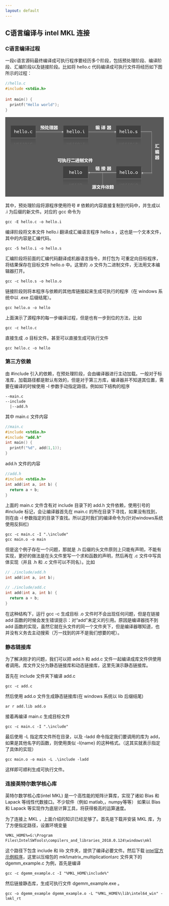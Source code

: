 ```yaml
---
layout: default
---
```


## C语言编译与 intel MKL 连接

### C语言编译过程

一段c语言源码最终编译成可执行程序要经历多个阶段，包括预处理阶段、编译阶段、汇编阶段以及链接阶段。比如将 hello.c 代码编译成可执行文件将经历如下图所示的过程：

```c
//hello.c
#include <stdio.h>

int main() {
  printf("Hello world");
}
```

![](/resources/2017-09-29-c-compile-and-mkl-link/compile.png)

其中，预处理阶段将源程序使用符号 <span>#</span> 依赖的内容直接复制到代码中，并生成以 <span>.i</span> 为后缀的新文件。对应的 gcc 命令为
```shell
gcc -E hello.c -o hello.i
```
编译阶段将文本文件 hello.i 翻译成汇编语言程序 hello.s ，这也是一个文本文件，其中的内容是汇编代码。

```
gcc -S hello.i -o hello.s
```

汇编阶段将前面的汇编代码翻译成机器语言指令，并打包为 可重定向目标程序，将结果保存在目标文件 hello.o 中。这里的 .o 文件为二进制文件，无法用文本编辑器打开。

```
gcc -c hello.s -o hello.o
```

链接阶段则将本程序与依赖的其他库链接起来生成可执行的程序（在 windows 系统中以 .exe 后缀结尾）。

```
gcc hello.o -o hello
```

上面演示了源程序的每一步编译过程，但是也有一步到位的方法，比如 

```
gcc -c hello.c
```

直接生成 .o 目标文件。甚至可以直接生成可执行文件 

```
gcc hello.c -o hello
```

### 第三方依赖

由 #include 引入的依赖，在预处理阶段，会由编译器进行主动加载。一般对于标准库，加载路径都是默认有效的，但是对于第三方库，编译器并不知道其位置，需要在编译的时候使用 -I 参数手动指定路径。例如如下结构的程序

```
--main.c
--include
  |--add.h
```
其中 main.c 文件内容

```c
//main.c
#include <stdio.h>
#include "add.h"
int main() {
  printf("%d", add(1,1));
}
```

add.h 文件的内容

```c
//add.h
#include <stdio.h>
int add(int a, int b) {
  return a + b;
}
```

上面的 main.c 文件含有对 include 目录下的 add.h 文件依赖，使用引号的 #include 标记，会让编译器首先在 main.c 的所在目录下寻找，如果没有找到，则在由 -I 参数指定的目录下查找。所以这时我们的编译命令为(针对windows系统使用反斜杠)

```shell
gcc -c main.c -I ".\include"
gcc main.o -o main
```

但是这个例子存在一个问题，那就是 .h 后缀的头文件原则上只能有声明，不能有实现，更好的做法是在头文件里写一个求和函数的声明，然后再在 .c 文件中写具体实现（并且 .h 和 .c 文件可以不同名）。比如

```c
// ./include/add.h
int add(int a, int b);
```

```c
// ./include/add.c
int add(int a, int b) {
  return a + b;
}
```

在这种结构下，运行 gcc -c 生成目标 .o 文件时不会出现任何问题，但是在链接 add 函数的时候会发生错误提示：对“add”未定义的引用。原因是编译器找不到 add 函数的实现，虽然它就在头文件的同一个文件夹下，但是编译器哪知道，也并没有义务去主动搜索（万一找到的并不是我们想要的呢）。

### 静态链接库

为了解决刚才的问题，我们可以把 add.h 和 add.c 文件一起编译成库文件供使用者调用。库文件又分为静态链接库和动态链接库，这里先演示静态链接库。

首先在 include 文件夹下编译 add.c

```
gcc -c add.c
```

然后使用 add.o 文件生成静态链接库(在 windows 系统以 lib 后缀结尾)

```
ar r add.lib add.o
```

接着再编译 main.c 生成目标文件 
 
```
gcc -c main.c -I ".\include"
```

最后使用 -L 指定库文件所在目录，以及 -ladd 命令指定我们要调用的库为 add，如果是其他名字的函数，则使用类似 -l{name} 的这种格式。（这其实就表示指定了具体的实现）
 
```
gcc main.o -o main -L .\include -ladd
```

这样即可顺利生成可执行文件。

### 连接英特尔数学核心库

英特尔数学核心库(intel MKL) 是一个高性能的矩阵计算库，实现了诸如 Blas 和 Lapack 等线性代数接口。不少软件（例如 matlab,，numpy等等） 如果以 Blas 和 Lapack 等实现作为底层计算工具，将获得极高的运算速度。

为了连接上 MKL ，上面介绍的知识已经足够了。首先是下载并安装 MKL 库，为了方便指定路径，设置环境变量 

```
%MKL_HOME%=G:\Program Files\IntelSWTools\compilers_and_libraries_2018.0.124\windows\mkl
```

这个路径下包含 include 和 lib 文件夹，提供了编译必要文件。然后下载 [intel官方示例程序](https://software.intel.com/en-us/product-code-samples)，这里以压缩包的 mkl\matrix_multiplication\src 文件夹下的 dgemm_example.c 为例，首先是编译

```
gcc -c dgemm_example.c -I "%MKL_HOME\include%"
```

然后链接静态库，生成可执行文件 dgemm_example.exe 。

```
gcc -o dgemm_example dgemm_example.o -L "%MKL_HOME%\lib\intel64_win" -lmkl_rt
```



